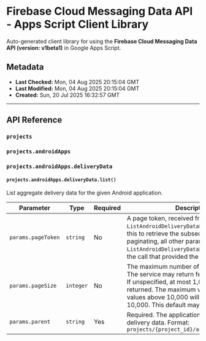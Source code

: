 # Firebase Cloud Messaging Data API - Apps Script Client Library

Auto-generated client library for using the **Firebase Cloud Messaging Data API (version: v1beta1)** in Google Apps Script.

## Metadata

- **Last Checked:** Mon, 04 Aug 2025 20:15:04 GMT
- **Last Modified:** Mon, 04 Aug 2025 20:15:04 GMT
- **Created:** Sun, 20 Jul 2025 16:32:57 GMT



---

## API Reference

### `projects`

### `projects.androidApps`

### `projects.androidApps.deliveryData`

#### `projects.androidApps.deliveryData.list()`

List aggregate delivery data for the given Android application.

| Parameter | Type | Required | Description |
|---|---|---|---|
| `params.pageToken` | `string` | No | A page token, received from a previous `ListAndroidDeliveryDataRequest` call. Provide this to retrieve the subsequent page. When paginating, all other parameters provided to `ListAndroidDeliveryDataRequest` must match the call that provided the page token. |
| `params.pageSize` | `integer` | No | The maximum number of entries to return. The service may return fewer than this value. If unspecified, at most 1,000 entries will be returned. The maximum value is 10,000; values above 10,000 will be capped to 10,000. This default may change over time. |
| `params.parent` | `string` | Yes | Required. The application for which to list delivery data. Format: `projects/{project_id}/androidApps/{app_id}` |
